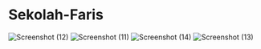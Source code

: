 # Sekolah-Faris
![Screenshot (12)](https://github.com/allfarisyii/Sekolah-Faris/assets/145305224/0ed8738f-3751-4cf2-bb30-49b176abac5c)
![Screenshot (11)](https://github.com/allfarisyii/Sekolah-Faris/assets/145305224/5a325f5c-9bf8-444a-ae20-76204ee80905)
![Screenshot (14)](https://github.com/allfarisyii/Sekolah-Faris/assets/145305224/715088e8-9dff-41fb-af27-d1cc340352fd)
![Screenshot (13)](https://github.com/allfarisyii/Sekolah-Faris/assets/145305224/64f87287-7141-427d-93c9-6864e557adcd)
